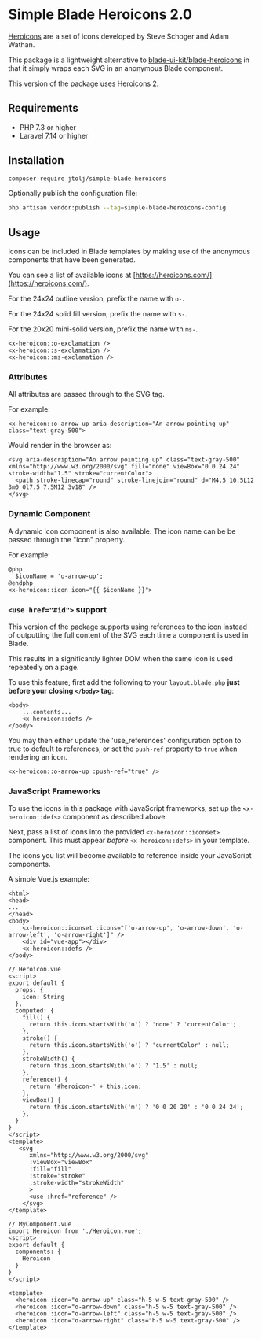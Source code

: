 # Simple Blade Heroicons 2.0

[Heroicons](https://heroicons.com/) are a set of icons developed by Steve Schoger and Adam Wathan.

This package is a lightweight alternative to [blade-ui-kit/blade-heroicons](https://github.com/blade-ui-kit/blade-heroicons) in that it simply wraps each SVG in an anonymous Blade component.

This version of the package uses Heroicons 2.

## Requirements

- PHP 7.3 or higher
- Laravel 7.14 or higher

## Installation

```bash
composer require jtolj/simple-blade-heroicons
```

Optionally publish the configuration file:
```bash
php artisan vendor:publish --tag=simple-blade-heroicons-config
```


## Usage

Icons can be included in Blade templates by making use of the anonymous components that have been generated.

You can see a list of available icons at [https://heroicons.com/](https://heroicons.com/).

For the 24x24 outline version, prefix the name with `o-`.

For the 24x24 solid fill version, prefix the name with `s-`.

For the 20x20 mini-solid version, prefix the name with `ms-`.

```blade
<x-heroicon::o-exclamation />
<x-heroicon::s-exclamation />
<x-heroicon::ms-exclamation />
```

### Attributes

All attributes are passed through to the SVG tag.

For example:

```blade
<x-heroicon::o-arrow-up aria-description="An arrow pointing up" class="text-gray-500">
```

Would render in the browser as:

```
<svg aria-description="An arrow pointing up" class="text-gray-500" xmlns="http://www.w3.org/2000/svg" fill="none" viewBox="0 0 24 24" stroke-width="1.5" stroke="currentColor">
  <path stroke-linecap="round" stroke-linejoin="round" d="M4.5 10.5L12 3m0 0l7.5 7.5M12 3v18" />
</svg>
```

### Dynamic Component

A dynamic icon component is also available. The icon name can be be passed through the "icon" property.

For example:

```blade
@php
  $iconName = 'o-arrow-up';
@endphp
<x-heroicon::icon icon="{{ $iconName }}">
```

### `<use href="#id">` support

This version of the package supports using references to the icon instead of outputting the full content of the SVG each time a component is used in Blade.

This results in a significantly lighter DOM when the same icon is used repeatedly on a page.

To use this feature, first add the following to your `layout.blade.php` **just before your closing `</body>` tag**:
```
<body>
    ...contents...
    <x-heroicon::defs />
</body>
```

You may then either update the 'use_references' configuration option to true to default to references, or set the `push-ref` property to `true` when rendering an icon.

```
<x-heroicon::o-arrow-up :push-ref="true" />
```

### JavaScript Frameworks

To use the icons in this package with JavaScript frameworks, set up the `<x-heroicon::defs>` component as described above.

Next, pass a list of icons into the provided `<x-heroicon::iconset>` component. This must appear *before* `<x-heroicon::defs>` in your template.

The icons you list will become available to reference inside your JavaScript components.

A simple Vue.js example:

```
<html>
<head>
...
</head>
<body>
    <x-heroicon::iconset :icons="['o-arrow-up', 'o-arrow-down', 'o-arrow-left', 'o-arrow-right']" />
    <div id="vue-app"></div>
    <x-heroicon::defs />
</body>
```


```
// Heroicon.vue
<script>
export default {
  props: {
    icon: String
  },
  computed: {
    fill() {
      return this.icon.startsWith('o') ? 'none' ? 'currentColor';
    },
    stroke() {
      return this.icon.startsWith('o') ? 'currentColor' : null;
    },
    strokeWidth() {
      return this.icon.startsWith('o') ? '1.5' : null;
    },
    reference() {
      return '#heroicon-' + this.icon;
    },
    viewBox() {
      return this.icon.startsWith('m') ? '0 0 20 20' : '0 0 24 24';
    },
  }
}
</script>
<template>
   <svg 
      xmlns="http://www.w3.org/2000/svg" 
      :viewBox="viewBox" 
      :fill="fill"
      :stroke="stroke"
      :stroke-width="strokeWidth"
      >
      <use :href="reference" />
    </svg>
</template>
```

```
// MyComponent.vue
import Heroicon from './Heroicon.vue';
<script>
export default {
  components: {
    Heroicon
  }
}
</script>

<template>
  <heroicon :icon="o-arrow-up" class="h-5 w-5 text-gray-500" />
  <heroicon :icon="o-arrow-down" class="h-5 w-5 text-gray-500" />
  <heroicon :icon="o-arrow-left" class="h-5 w-5 text-gray-500" />
  <heroicon :icon="o-arrow-right" class="h-5 w-5 text-gray-500" />
</template>

```